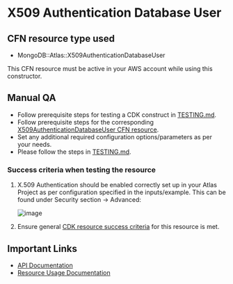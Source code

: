 # X509 Authentication Database User

## CFN resource type used
- MongoDB::Atlas::X509AuthenticationDatabaseUser

This CFN resource must be active in your AWS account while using this constructor.

## Manual QA
- Follow prerequisite steps for testing a CDK construct in [TESTING.md](../../../TESTING.md).
- Follow prerequisite steps for the corresponding [X509AuthenticationDatabaseUser CFN resource](https://github.com/mongodb/mongodbatlas-cloudformation-resources/blob/master/cfn-resources/x509-authentication-database-user/test/README.md).
- Set any additional required configuration options/parameters as per your needs.
- Please follow the steps in [TESTING.md](../../../TESTING.md).


### Success criteria when testing the resource
1. X.509 Authentication should be enabled correctly set up in your Atlas Project as per configuration specified in the inputs/example. This can be found under Security section -> Advanced:

   ![image](https://user-images.githubusercontent.com/122359335/227374480-1afa48a4-5265-4a2a-ad92-067f5015eeca.png)

2. Ensure general [CDK resource success criteria](../../../TESTING.md) for this resource is met.

## Important Links
- [API Documentation](https://www.mongodb.com/docs/api/doc/atlas-admin-api-v2/operation/operation-createdatabaseusercertificate)
- [Resource Usage Documentation](https://www.mongodb.com/docs/atlas/security-self-managed-x509/#set-up-self-managed-x.509-authentication)